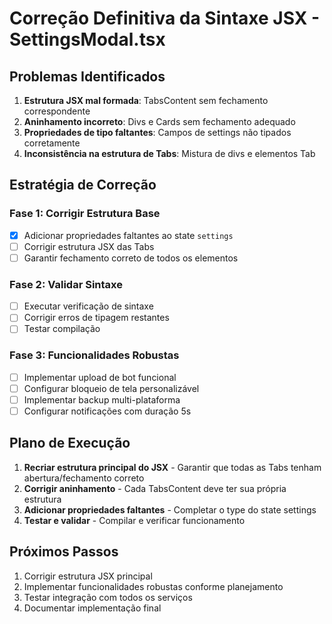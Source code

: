 # Correção Definitiva da Sintaxe JSX - SettingsModal.tsx

## Problemas Identificados

1. **Estrutura JSX mal formada**: TabsContent sem fechamento correspondente
2. **Aninhamento incorreto**: Divs e Cards sem fechamento adequado
3. **Propriedades de tipo faltantes**: Campos de settings não tipados corretamente
4. **Inconsistência na estrutura de Tabs**: Mistura de divs e elementos Tab

## Estratégia de Correção

### Fase 1: Corrigir Estrutura Base
- [x] Adicionar propriedades faltantes ao state `settings`
- [ ] Corrigir estrutura JSX das Tabs
- [ ] Garantir fechamento correto de todos os elementos

### Fase 2: Validar Sintaxe
- [ ] Executar verificação de sintaxe
- [ ] Corrigir erros de tipagem restantes
- [ ] Testar compilação

### Fase 3: Funcionalidades Robustas
- [ ] Implementar upload de bot funcional
- [ ] Configurar bloqueio de tela personalizável
- [ ] Implementar backup multi-plataforma
- [ ] Configurar notificações com duração 5s

## Plano de Execução

1. **Recriar estrutura principal do JSX** - Garantir que todas as Tabs tenham abertura/fechamento correto
2. **Corrigir aninhamento** - Cada TabsContent deve ter sua própria estrutura
3. **Adicionar propriedades faltantes** - Completar o type do state settings
4. **Testar e validar** - Compilar e verificar funcionamento

## Próximos Passos

1. Corrigir estrutura JSX principal
2. Implementar funcionalidades robustas conforme planejamento
3. Testar integração com todos os serviços
4. Documentar implementação final
